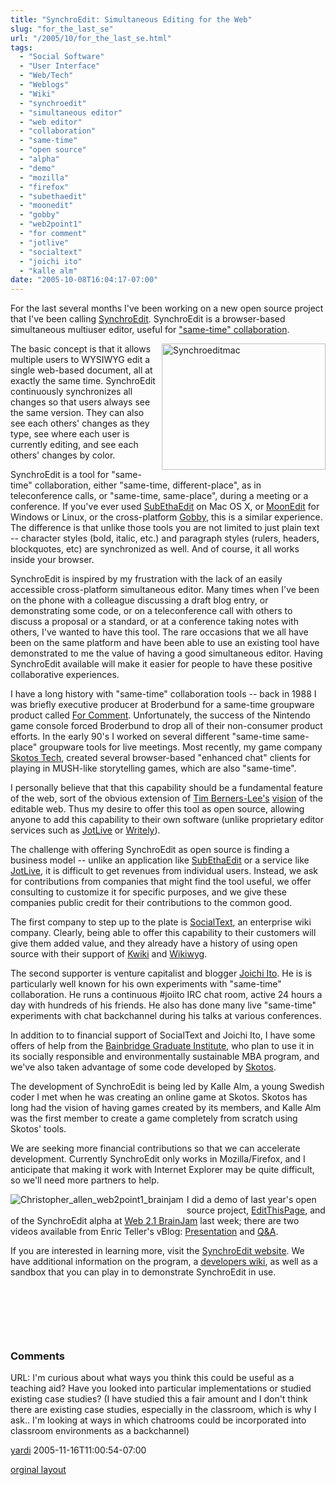 ```yaml
---
title: "SynchroEdit: Simultaneous Editing for the Web"
slug: "for_the_last_se"
url: "/2005/10/for_the_last_se.html"
tags:
  - "Social Software"
  - "User Interface"
  - "Web/Tech"
  - "Weblogs"
  - "Wiki"
  - "synchroedit"
  - "simultaneous editor"
  - "web editor"
  - "collaboration"
  - "same-time"
  - "open source"
  - "alpha"
  - "demo"
  - "mozilla"
  - "firefox"
  - "subethaedit"
  - "moonedit"
  - "gobby"
  - "web2point1"
  - "for comment"
  - "jotlive"
  - "socialtext"
  - "joichi ito"
  - "kalle alm"
date: "2005-10-08T16:04:17-07:00"
---
```

<p>For the last several months I've been working on a new open source project that I've been calling <a href="http://www.synchroedit.com">SynchroEdit</a>. SynchroEdit is a browser-based simultaneous multiuser editor, useful for <a href="http://www.it.bton.ac.uk/staff/rng/teaching/notes/CSCWgroupware.html">&quot;same-time&quot; collaboration</a>.</p>
<p><a href="http://lifewithalacrity.blogs.com/.shared/image.html?/photos/uncategorized/synchroeditmac.png" onclick="window.open(this.href, '_blank', 'width=640,height=493,scrollbars=no,resizable=no,toolbar=no,directories=no,location=no,menubar=no,status=no,left=0,top=0'); return false"><img width="262" height="202" border="0" alt="Synchroeditmac" title="Synchroeditmac" src="/previous/images/synchroeditmac.png" style="margin: 0px 0px 5px 5px; float: right;" /></a>The basic concept is that it allows multiple users to WYSIWYG edit a single web-based document, all at exactly the same time. SynchroEdit continuously synchronizes all changes so that users always see the same version. They can also see each others' changes as they type, see where each user is currently editing, and see each others' changes by color.</p>
<p>SynchroEdit is a tool for &quot;same-time&quot; collaboration, either &quot;same-time, different-place&quot;, as in teleconference calls, or &quot;same-time, same-place&quot;, during a meeting or a conference. If you've ever used <a href="http://www.codingmonkeys.de/subethaedit/">SubEthaEdit</a> on Mac OS X, or <a href="http://www.moonedit.com">MoonEdit</a> for Windows or Linux, or the cross-platform <a href="http://gobby.0x539.de/">Gobby</a>, this is a similar experience. The difference is that unlike those tools you are not limited to just plain text -- character styles (bold, italic, etc.) and paragraph styles (rulers, headers, blockquotes, etc) are synchronized as well. And of course, it all works inside your browser.</p>
<p>SynchroEdit is inspired by my frustration with the lack of an easily accessible cross-platform simultaneous editor. Many times when I've been on the phone with a colleague discussing a draft blog entry, or demonstrating some code, or on a teleconference call with others to discuss a proposal or a standard, or at a conference taking notes with others, I've wanted to have this tool. The rare occasions that we all have been on the same platform and have been able to use an existing tool have demonstrated to me the value of having a good simultaneous editor. Having SynchroEdit available will make it easier for people to have these positive collaborative experiences.&nbsp; </p>
<p>I have a long history with &quot;same-time&quot; collaboration tools -- back in 1988 I was briefly executive producer at Broderbund for a same-time groupware product called <a href="http://www.google.com/search?q=cache:1cDDTqwlqGoJ:www.the-scientist.com/yr1988/jul/software_p22_880725.html+%2Bbroderbund+%2B%22for+comment%22+groupware">For Comment</a>. Unfortunately, the success of the Nintendo game console forced Broderbund to drop all of their non-consumer product efforts. In the early 90's I worked on several different &quot;same-time same-place&quot; groupware tools for live meetings. Most recently, my game company <a href="http://www.skotos.net">Skotos Tech</a>, created several browser-based &quot;enhanced chat&quot; clients for playing in MUSH-like storytelling games, which are also &quot;same-time&quot;.</p>
<p>I personally believe that that this capability should be a fundamental feature of the web, sort of the obvious extension of <a href="http://en.wikipedia.org/wiki/Tim_Berners-Lee">Tim Berners-Lee's</a> <a href="http://news.bbc.co.uk/1/hi/technology/4132752.stm">vision</a> of the editable web. Thus my desire to offer this tool as open source, allowing anyone to add this capability to their own software (unlike proprietary editor services such as <a href="http://www.jotlive.com">JotLive</a> or <a href="http://www.writely.com/">Writely</a>).</p>
<p>The challenge with offering SynchroEdit as open source is finding a business model -- unlike an application like <a href="http://www.codingmonkeys.de/subethaedit/">SubEthaEdit</a> or a service like <a href="http://www.jotlive.com">JotLive</a>, it is difficult to get revenues from individual users. Instead, we ask for contributions from companies that might find the tool useful, we offer consulting to customize it for specific purposes, and we give these companies public credit for their contributions to the common good.</p>
<p>The first company to step up to the plate is <a href="http://www.socialtext.com">SocialText</a>, an enterprise wiki company. Clearly, being able to offer this capability to their customers will give them added value, and they already have a history of using open source with their support of <a href="http://www.kwiki.org/">Kwiki</a> and <a href="http://www.wikiwyg.net/">Wikiwyg</a>.</p>
<p>The second supporter is venture capitalist and blogger <a href="http://joi.ito.com/">Joichi Ito</a>. He is is particularly well known for his own experiments with &quot;same-time&quot; collaboration. He runs a continuous #joiito IRC chat room, active 24 hours a day with hundreds of his friends. He also has done many live &quot;same-time&quot; experiments with chat backchannel during his talks at various conferences.</p>
<p>In addition to to financial support of SocialText and Joichi Ito, I have some offers of help from the <a href="http://www.bgiedu.org">Bainbridge Graduate Institute</a>, who plan to use it in its socially responsible and environmentally sustainable MBA program, and we've also taken advantage of some code developed by <a href="http://www.skotos.net/">Skotos</a>.</p>
<p>The development of SynchroEdit is being led by Kalle Alm, a young Swedish coder I met when he was creating an online game at Skotos. Skotos has long had the vision of having games created by its members, and Kalle Alm was the first member to create a game completely from scratch using Skotos' tools.</p>
<p>We are seeking more financial contributions so that we can accelerate development. Currently SynchroEdit only works in Mozilla/Firefox, and I anticipate that making it work with Internet Explorer may be quite difficult, so we'll need more partners to help.</p>
<p><img border="0" src="http://lifewithalacrity.blogs.com/photos/uncategorized/christopher_allen_web2point1_brainjam.png" title="Christopher_allen_web2point1_brainjam" alt="Christopher_allen_web2point1_brainjam" style="margin: 0px 5px 5px 0px; float: left;" />I did a demo of last year's open source project, <a href="http://www.EditThisPage.net">EditThisPage</a>, and of the SynchroEdit alpha at <a href="http://www.web2point1.org/">Web 2.1 BrainJam</a> last week; there are two videos available from Enric Teller's vBlog: <a href="http://www.cirne.com/vlog/2005/10/10/web-21-a-brainjam-christopher-allen-presentation/">Presentation</a> and <a href="http://www.cirne.com/vlog/2005/10/10/web-21-a-brainjam-christopher-allen-qa/">Q&amp;A</a>.&nbsp; </p>
<p>If you are interested in learning more, visit the <a href="http://www.synchroedit.com">SynchroEdit website</a>. We have additional information on the program, a <a href="http://wiki.synchroedit.com">developers wiki</a>, as well as a sandbox that you can play in to demonstrate SynchroEdit in use.</p>
<p>&nbsp;</p>
<p>&nbsp;</p>
<p>&nbsp;</p>
<footer><h3>Comments</h3>
<div class="u-comment h-cite">
<p class="p-content p-name">URL:
I'm curious about what ways you think this could be useful as a teaching aid? Have you looked into particular implementations or studied existing case studies?
(I have studied this a fair amount and I don't think there are existing case studies, especially in the classroom, which is why I ask.. I'm looking at ways in which chatrooms could be incorporated into classroom environments as a backchannel)
</p>
<a class="u-author h-card" href="#">yardi</a>
<time class="dt-published" datetime="2005-11-16T11:00:54-07:00">2005-11-16T11:00:54-07:00</time>
</div>
</footer>
<p class="previous"><a href="/previous/2005/10/for_the_last_se.html" rel="syndication">orginal layout</a></p>
